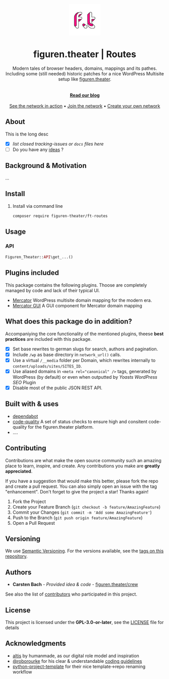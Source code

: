 <!-- PROJECT LOGO -->
<br />
<div align="center">
  <a href="https://github.com/figuren-theater/ft-routes">
    <img src="https://raw.githubusercontent.com/figuren-theater/logos/main/favicon.png" alt="figuren.theater Logo" width="100" height="100">
  </a>

  <h1 align="center">figuren.theater | Routes</h1>

  <p align="center">
    Modern tales of browser headers, domains, mappings and its pathes. Including some (still needed) historic patches for a nice WordPress Multisite setup like <a href="https://figuren.theater">figuren.theater</a>.
    <br /><br /><br />
    <a href="https://meta.figuren.theater/blog"><strong>Read our blog</strong></a>
    <br />
    <br />
    <a href="https://figuren.theater">See the network in action</a>
    •
    <a href="https://mein.figuren.theater">Join the network</a>
    •
    <a href="https://websites.fuer.figuren.theater">Create your own network</a>
  </p>
</div>

## About


This is the long desc

* [x] *list closed tracking-issues or `docs` files here*
* [ ] Do you have any [ideas](https://github.com/figuren-theater/ft-routes/issues/new) ?

## Background & Motivation

...

## Install

1. Install via command line
	```sh
	composer require figuren-theater/ft-routes
	```

## Usage

### API

```php
Figuren_Theater::API\get_...()
```

## Plugins included

This package contains the following plugins.
Thoose are completely managed by code and lack of their typical UI.

* [Mercator](https://github.com/humanmade/Mercator/)
   WordPress multisite domain mapping for the modern era.
* [Mercator GUI](https://github.com/humanmade/Mercator-GUI)
   A GUI component for Mercator domain mapping

## What does this package do in addition?

Accompaniying the core functionality of the mentioned plugins, theese **best practices** are included with this package.

- [X] Set base rewrites to german slugs for search, authors and pagination.
- [X] Include `/wp` as base directory in `network_url()` calls.
- [X] Use a virtual `/__media` folder per Domain, which rewrites internally to `content/uploads/sites/SITES_ID`.
- [X] Use aliased domains in `<meta rel="canonical" />` tags, generated by WordPress (by default) or even when outputted by *Yoasts WordPress SEO* Plugin
- [X] Disable most of the public JSON REST API.

## Built with & uses

  - [dependabot](/.github/dependabot.yml)
  - [code-quality](https://github.com/figuren-theater/code-quality/)
     A set of status checks to ensure high and consitent code-quality for the figuren.theater platform.
  - ....

## Contributing

Contributions are what make the open source community such an amazing place to learn, inspire, and create. Any contributions you make are **greatly appreciated**.

If you have a suggestion that would make this better, please fork the repo and create a pull request. You can also simply open an issue with the tag "enhancement".
Don't forget to give the project a star! Thanks again!

1. Fork the Project
2. Create your Feature Branch (`git checkout -b feature/AmazingFeature`)
3. Commit your Changes (`git commit -m 'Add some AmazingFeature'`)
4. Push to the Branch (`git push origin feature/AmazingFeature`)
5. Open a Pull Request


## Versioning

We use [Semantic Versioning](http://semver.org/). For the versions
available, see the [tags on this repository](https://github.com/figuren-theater/ft-routes/tags).

## Authors

  - **Carsten Bach** - *Provided idea & code* - [figuren.theater/crew](https://figuren.theater/crew/)

See also the list of [contributors](https://github.com/figuren-theater/ft-routes/contributors)
who participated in this project.

## License

This project is licensed under the **GPL-3.0-or-later**, see the [LICENSE](/LICENSE) file for
details

## Acknowledgments

  - [altis](https://github.com/search?q=org%3Ahumanmade+altis) by humanmade, as our digital role model and inspiration
  - [@roborourke](https://github.com/roborourke) for his clear & understandable [coding guidelines](https://docs.altis-dxp.com/guides/code-review/standards/)
  - [python-project-template](https://github.com/rochacbruno/python-project-template) for their nice template->repo renaming workflow


